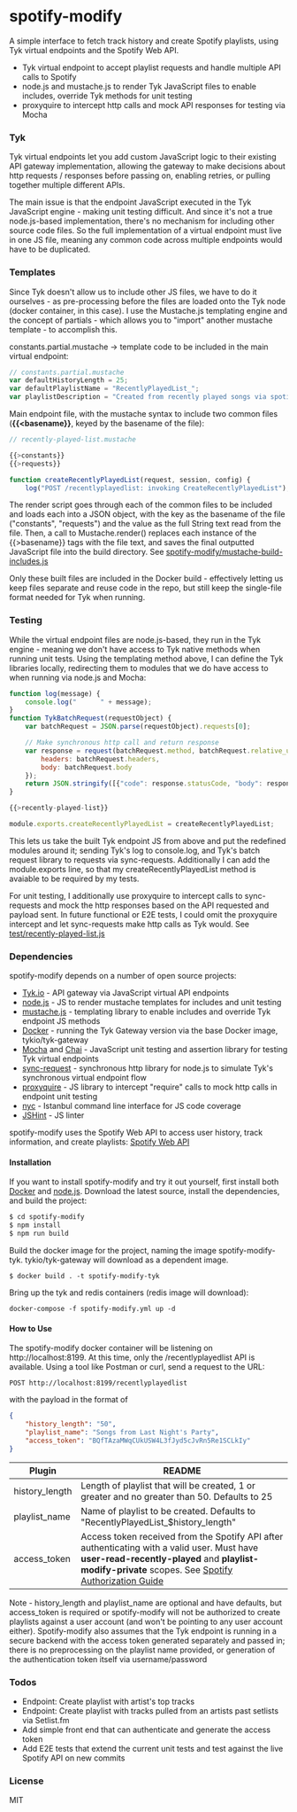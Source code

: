 # spotify-modify

A simple interface to fetch track history and create Spotify playlists, using Tyk virtual endpoints and the Spotify Web API.
- Tyk virtual endpoint to accept playlist requests and handle multiple API calls to Spotify
- node.js and mustache.js to render Tyk JavaScript files to enable includes, override Tyk methods for unit testing
- proxyquire to intercept http calls and mock API responses for testing via Mocha

### Tyk
Tyk virtual endpoints let you add custom JavaScript logic to their existing API gateway implementation, allowing the gateway to make decisions about http requests / responses before passing on, enabling retries, or pulling together multiple different APIs.

The main issue is that the endpoint JavaScript executed in the Tyk JavaScript engine - making unit testing difficult. And since it's not a true node.js-based implementation, there's no mechanism for including other source code files. So the full implementation of a virtual endpoint must live in one JS file, meaning any common code across multiple endpoints would have to be duplicated.

### Templates
Since Tyk doesn't allow us to include other JS files, we have to do it ourselves - as pre-processing before the files are loaded onto the Tyk node (docker container, in this case). I use the Mustache.js templating engine and the concept of partials - which allows you to "import" another mustache template - to accomplish this.

constants.partial.mustache -> template code to be included in the main virtual endpoint:
```js
// constants.partial.mustache
var defaultHistoryLength = 25;
var defaultPlaylistName = "RecentlyPlayedList_";
var playlistDescription = "Created from recently played songs via spotify-modify";
```

Main endpoint file, with the mustache syntax to include two common files (**{{<basename}}**, keyed by the basename of the file):
```js
// recently-played-list.mustache

{{>constants}}
{{>requests}}

function createRecentlyPlayedList(request, session, config) {
	log("POST /recentlyplayedlist: invoking CreateRecentlyPlayedList");
```

The render script goes through each of the common files to be included and loads each into a JSON object, with the key as the basename of the file ("constants", "requests") and the value as the full String text read from the file. Then, a call to Mustache.render() replaces each instance of the {{>basename}} tags with the file text, and saves the final outputted JavaScript file into the build directory.
See [spotify-modify/mustache-build-includes.js](https://github.com/aawkall/spotify-modify/blob/master/mustache-build-includes.js)

Only these built files are included in the Docker build - effectively letting us keep files separate and reuse code in the repo, but still keep the single-file format needed for Tyk when running.

### Testing
While the virtual endpoint files are node.js-based, they run in the Tyk engine - meaning we don't have access to Tyk native methods when running unit tests. Using the templating method above, I can define the Tyk libraries locally, redirecting them to modules that we do have access to when running via node.js and Mocha:
```js
function log(message) {
	console.log("      " + message);
}
function TykBatchRequest(requestObject) {
	var batchRequest = JSON.parse(requestObject).requests[0];

	// Make synchronous http call and return response
	var response = request(batchRequest.method, batchRequest.relative_url, {
		headers: batchRequest.headers,
		body: batchRequest.body
	});
	return JSON.stringify([{"code": response.statusCode, "body": response.body.toString("utf8")}]);
}

{{>recently-played-list}}

module.exports.createRecentlyPlayedList = createRecentlyPlayedList;
```
This lets us take the built Tyk endpoint JS from above and put the redefined modules around it; sending Tyk's log to console.log, and Tyk's batch request library to requests via sync-requests. Additionally I can add the module.exports line, so that my createRecentlyPlayedList method is avaiable to be required by my tests.

For unit testing, I additionally use proxyquire to intercept calls to sync-requests and mock the http responses based on the API requested and payload sent. In future functional or E2E tests, I could omit the proxyquire intercept and let sync-requests make http calls as Tyk would.
See [test/recently-played-list.js](https://github.com/aawkall/spotify-modify/blob/master/test/recently-played-list.js)


### Dependencies
spotify-modify depends on a number of open source projects:
- [Tyk.io](https://tyk.io/) - API gateway via JavaScript virtual API endpoints
- [node.js](https://nodejs.org/) - JS to render mustache templates for includes and unit testing
- [mustache.js](https://github.com/janl/mustache.js/) - templating library to enable includes and override Tyk endpoint JS methods
- [Docker](https://www.docker.com) - running the Tyk Gateway version via the base Docker image, tykio/tyk-gateway
- [Mocha](https://mochajs.org/) and [Chai](http://www.chaijs.com/) - JavaScript unit testing and assertion library for testing Tyk virtual endpoints
- [sync-request](https://www.npmjs.com/package/sync-request) - synchronous http library for node.js to simulate Tyk's synchronous virtual endpoint flow
- [proxyquire](https://github.com/thlorenz/proxyquire) - JS library to intercept "require" calls to mock http calls in endpoint unit testing
- [nyc](https://github.com/istanbuljs/nyc) - Istanbul command line interface for JS code coverage
- [JSHint](http://jshint.com/) - JS linter

spotify-modify uses the Spotify Web API to access user history, track information, and create playlists:
[Spotify Web API](https://developer.spotify.com/web-api/)

#### Installation
If you want to install spotify-modify and try it out yourself, first install both [Docker](https://store.docker.com/search?offering=community&type=edition) and [node.js](https://nodejs.org/en/download/).
Download the latest source, install the dependencies, and build the project:
```sh
$ cd spotify-modify
$ npm install
$ npm run build
```
Build the docker image for the project, naming the image spotify-modify-tyk. tykio/tyk-gateway will download as a dependent image.
```
$ docker build . -t spotify-modify-tyk
```
Bring up the tyk and redis containers (redis image will download):
```
docker-compose -f spotify-modify.yml up -d
```
#### How to Use
The spotify-modify docker container will be listening on http://localhost:8199. At this time, only the /recentlyplayedlist API is available. Using a tool like Postman or curl, send a request to the URL:
```
POST http://localhost:8199/recentlyplayedlist
```
with the payload in the format of
```json
{
    "history_length": "50",
    "playlist_name": "Songs from Last Night's Party",
    "access_token": "BQfTAzaMWqCUkUSW4L3fJyd5cJvRn5Re1SCLkIy"
}
```
| Plugin | README |
| ------ | ------ |
| history_length | Length of playlist that will be created, 1 or greater and no greater than 50. Defaults to 25  |
| playlist_name | Name of playlist to be created. Defaults to "RecentlyPlayedList_$history_length" |
| access_token | Access token received from the Spotify API after authenticating with a valid user. Must have **user-read-recently-played** and **playlist-modify-private** scopes. See [Spotify Authorization Guide](https://beta.developer.spotify.com/documentation/general/guides/authorization-guide/) |

Note - history_length and playlist_name are optional and have defaults, but access_token is required or spotify-modify will not be authorized to create playlists against a user account (and won't be pointing to any user account either).
Spotify-modify also assumes that the Tyk endpoint is running in a secure backend with the access token generated separately and passed in; there is no preprocessing on the playlist name provided, or generation of the authentication token itself via username/password

### Todos
 - Endpoint: Create playlist with artist's top tracks
 - Endpoint: Create playlist with tracks pulled from an artists past setlists via Setlist.fm
 - Add simple front end that can authenticate and generate the access token
 - Add E2E tests that extend the current unit tests and test against the live Spotify API on new commits

### License
MIT

